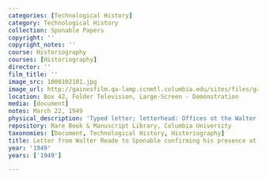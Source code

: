```yaml
---
categories: [Technological History]
category: Technological History
collection: Sponable Papers
copyright: ''
copyright_notes: ''
course: Historiography
courses: [Historiography]
director: ''
film_title: ''
image_src: 1000102101.jpg
image_url: http://gainesfilm.qa-lamp.ccnmtl.columbia.edu/sites/files/gainesfilm/images/1000102101.jpg
location: Box 42, Folder Television, Large-Screen - Demonstration
media: [document]
notes: March 22, 1949
physical_description: 'Typed letter; letterhead: Offices ot the Walter Reade Theatres'
repository: Rare Book & Manuscript Library, Columbia University
taxonomies: [Document, Technological History, Historiography]
title: Letter from Walter Reade to Sponable confirming his presence at the demonstration
year: '1949'
years: ['1949']

---
```


